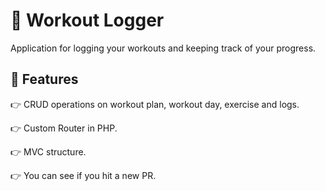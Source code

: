 ﻿# 🤖 Workout Logger
 Application for logging your workouts and keeping track of your progress.

## 🔋 Features
👉 CRUD operations on workout plan, workout day, exercise and logs.

👉 Custom Router in PHP.

👉 MVC structure.

👉 You can see if you hit a new PR.
